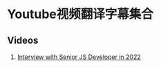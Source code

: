 # Youtube视频翻译字幕集合

## Videos
1. [Interview with Senior JS Developer in 2022](https://www.youtube.com/watch?v=Uo3cL4nrGOk)
    
